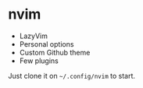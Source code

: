 # nvim

+ LazyVim
+ Personal options
+ Custom Github theme
+ Few plugins

Just clone it on `~/.config/nvim` to start.
